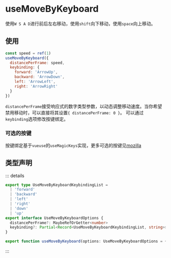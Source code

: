 # useMoveByKeyboard

使用`W S A D`进行前后左右移动，使用`shift`向下移动，使用`space`向上移动。

## 使用

```js
const speed = ref(1)
useMoveByKeyboard({
  distancePerFrame: speed,
  keybinding: {
    forward: 'ArrowUp',
    backward: 'ArrowDown',
    left: 'ArrowLeft',
    right: 'ArrowRight'
  }
})
```

`distancePerFrame`接受响应式的数字类型参数，以动态调整移动速度。当你希望禁用移动时，可以直接将其设置`{ distancePerFrame: 0 }`。
可以通过`keybinding`选项修改按键绑定。

### 可选的按键

按键绑定基于`vueuse`的`useMagicKeys`实现，更多可选的按键见[mozilla](https://developer.mozilla.org/zh-CN/docs/Web/API/KeyboardEvent/key)

## 类型声明

::: details

```ts
export type UseMoveByKeyboardKeybindingList =
  | 'forward'
  | 'backward'
  | 'left'
  | 'right'
  | 'down'
  | 'up'
export interface UseMoveByKeyboardOptions {
  distancePerFrame?: MaybeRefOrGetter<number>
  keybinding?: Partial<Record<UseMoveByKeyboardKeybindingList, string>>
}

export function useMoveByKeyboard(options: UseMoveByKeyboardOptions = {}): void
```

:::
